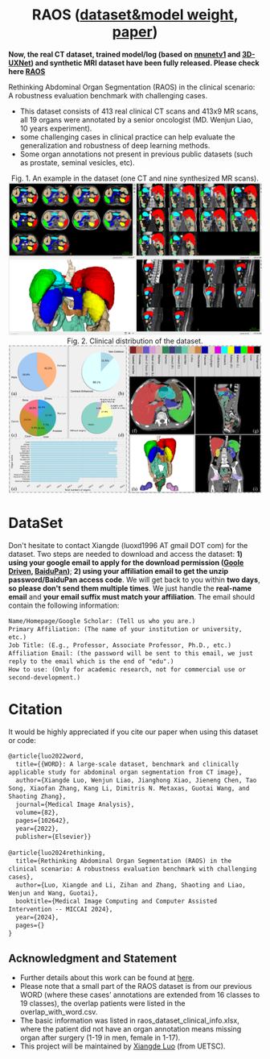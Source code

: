 # <div align=center> RAOS ([dataset&model weight](https://drive.google.com/drive/folders/1i2xbXxdEYnjNZVUtGZxYdwaeKmNmywnY?usp=sharing), [paper](https://arxiv.org/abs/2406.13674))</div>
**Now, the real CT dataset, trained model/log (based on [nnunetv1](https://github.com/MIC-DKFZ/nnUNet/tree/nnunetv1) and [3D-UXNet](https://github.com/MASILab/3DUX-Net)) and synthetic MRI dataset have been fully released. Please check here [RAOS](https://drive.google.com/drive/folders/1i2xbXxdEYnjNZVUtGZxYdwaeKmNmywnY?usp=sharing)**

Rethinking Abdominal Organ Segmentation (RAOS) in the clinical scenario: A robustness evaluation benchmark with challenging cases.
* This dataset consists of 413 real clinical CT scans and 413x9 MR scans, all 19 organs were annotated by a senior oncologist (MD. Wenjun Liao, 10 years experiment).
* some challenging cases in clinical practice can help evaluate the generalization and robustness of deep learning methods.
* Some organ annotations not present in previous public datasets (such as prostate, seminal vesicles, etc).

<div align=center>Fig. 1. An example in the dataset (one CT and nine synthesized MR scans).<img src="./pictures/data_show.png"></div>
<div align=center>Fig. 2. Clinical distribution of the dataset.<img src="./pictures/raos_data_distributation.png"></div>

# DataSet
Don't hesitate to contact Xiangde (luoxd1996 AT gmail DOT com) for the dataset. Two steps are needed to download and access the dataset: **1) using your google email to apply for the download permission ([Goole Driven](https://drive.google.com/file/d/1VJQHvQBWfs1sZ6Nt_6lFK6uEx1YP5QK0/view?usp=drive_link), [BaiduPan](https://pan.baidu.com/s/1N12Rh6jM2NRRlp72J7LlNw))**; **2) using your affiliation email to get the unzip password/BaiduPan access code**. We will get back to you within **two days**, **so please don't send them multiple times**. We just handle the **real-name email** and **your email suffix must match your affiliation**. The email should contain the following information:

    Name/Homepage/Google Scholar: (Tell us who you are.)
    Primary Affiliation: (The name of your institution or university, etc.)
    Job Title: (E.g., Professor, Associate Professor, Ph.D., etc.)
    Affiliation Email: (the password will be sent to this email, we just reply to the email which is the end of "edu".)
    How to use: (Only for academic research, not for commercial use or second-development.)

# Citation
It would be highly appreciated if you cite our paper when using this dataset or code:

    @article{luo2022word,
      title={{WORD}: A large-scale dataset, benchmark and clinically applicable study for abdominal organ segmentation from CT image},
      author={Xiangde Luo, Wenjun Liao, Jianghong Xiao, Jieneng Chen, Tao Song, Xiaofan Zhang, Kang Li, Dimitris N. Metaxas, Guotai Wang, and Shaoting Zhang},
      journal={Medical Image Analysis},
      volume={82},
      pages={102642},
      year={2022},
      publisher={Elsevier}}

    @article{luo2024rethinking,
      title={Rethinking Abdominal Organ Segmentation (RAOS) in the clinical scenario: A robustness evaluation benchmark with challenging cases},
      author={Luo, Xiangde and Li, Zihan and Zhang, Shaoting and Liao, Wenjun and Wang, Guotai},
      booktitle={Medical Image Computing and Computer Assisted Intervention -- MICCAI 2024},
      year={2024},
      pages={}
    }
    
## Acknowledgment and Statement
* Further details about this work can be found at [here](https://arxiv.org/abs/2406.13674).
* Please note that a small part of the RAOS dataset is from our previous WORD (where these cases’ annotations are extended from 16 classes to 19 classes), the overlap patients were listed in the overlap_with_word.csv.
* The basic information was listed in raos_dataset_clinical_info.xlsx, where the patient did not have an organ annotation means missing organ after surgery (1-19 in men, female in 1-17).
* This project will be maintained by [Xiangde Luo](https://luoxd1996.github.io) (from UETSC).

